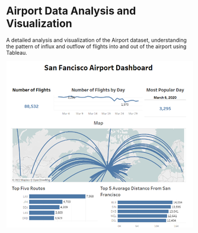 # Airport Data Analysis and Visualization
 A detailed analysis and visualization of the Airport dataset, understanding the pattern of influx and outflow of flights into and out of the airport using Tableau.
 
 
 ![Test Image 1](https://github.com/desaikun1996/Airport-Data-Analysis-and-Visualization/blob/main/FinalDashboard.png)
